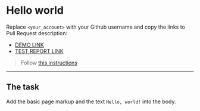 # Hello world
Replace `<your_account>` with your Github username and copy the links to Pull Request description:
- [DEMO LINK](https://Olena-Shevchenko.github.io/layout_hello-world/)
- [TEST REPORT LINK](https://Olena-Shevchenko.github.io/layout_hello-world/report/html_report/)

> Follow [this instructions](https://mate-academy.github.io/layout_task-guideline/#how-to-solve-the-layout-tasks-on-github)
___

## The task
Add the basic page markup and the text `Hello, world!` into the body.
